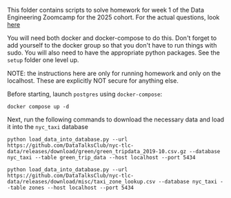 
This folder contains scripts to solve homework for week 1 of the Data Engineering Zoomcamp for the 2025 cohort. For the actual questions, look [here]()

You will need both docker and docker-compose to do this. Don't forget to add yourself to the docker group so that you don't have to run things with sudo. You will also need to have the appropriate python packages. See the `setup` folder one level up.

NOTE: the instructions here are only for running homework and only on the localhost. These are explicitly NOT secure for anything else.

Before starting, launch `postgres` using `docker-compose`:

```
docker compose up -d
```


Next, run the following commands to download the necessary data and load it into the `nyc_taxi` database
```
python load_data_into_database.py --url https://github.com/DataTalksClub/nyc-tlc-data/releases/download/green/green_tripdata_2019-10.csv.gz --database nyc_taxi --table green_trip_data --host localhost --port 5434

python load_data_into_database.py --url https://github.com/DataTalksClub/nyc-tlc-data/releases/download/misc/taxi_zone_lookup.csv --database nyc_taxi --table zones --host localhost --port 5434

```